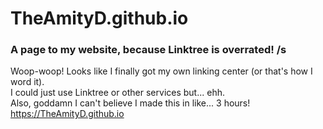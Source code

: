 # TheAmityD.github.io
### A page to my website, because Linktree is overrated! /s
Woop-woop! Looks like I finally got my own linking center (or that's how I word it).  
I could just use Linktree or other services but... ehh.  
Also, goddamn I can't believe I made this in like... 3 hours!  
https://TheAmityD.github.io
